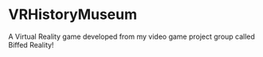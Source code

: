 # VRHistoryMuseum
A Virtual Reality game developed from my video game project group called Biffed Reality!
